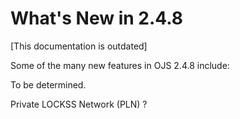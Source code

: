 # What's New in 2.4.8

[This documentation is outdated]

Some of the many new features in OJS 2.4.8 include:

To be determined.

Private LOCKSS Network (PLN) ?